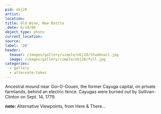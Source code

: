```yaml
---
pid: obj28
artist:
location:
title: Old Wine, New Bottle
_date: 6/14/06
object_type: photo
current_location:
source:
label: '28'
header:
  teaser: /images/gallery/simple/obj28/thumbnail.jpg
  image: /images/gallery/simple/obj28/full.jpg
categories:
  - gallery
  - alternate-takes
---
```

Ancestral mound near Goi-O-Gouen, the former Cayuga capital, on private farmlands, behind an electric fence. Cayugas were burned out by Sullivan-Clinton on Sept. 14, 1779.

**note:**
Alternative Viewpoints, from Here & There...
